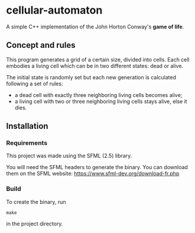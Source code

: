 # cellular-automaton

A simple C++ implementation of the John Horton Conway's **game of life**.

## Concept and rules

This program generates a grid of a certain size, divided into cells. Each cell embodies a living cell which can be in two different states: dead or alive.

The initial state is randomly set but each new generation is calculated following a set of rules:
* a dead cell with exactly three neighboring living cells becomes alive;
* a living cell with two or three neighboring living cells stays alive, else it dies.


## Installation

### Requirements

This project was made using the SFML (2.5) library.

You will need the SFML headers to generate the binary. You can download them on the SFML website: https://www.sfml-dev.org/download-fr.php

### Build

To create the binary, run 
```
make
``` 
in the project directory.
